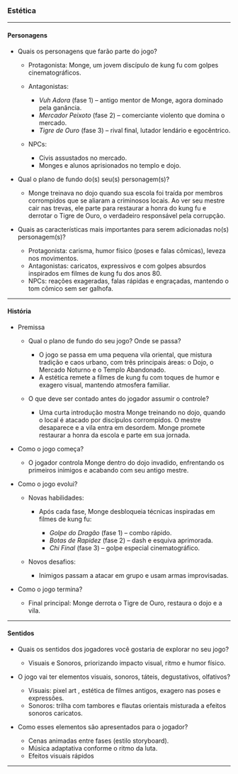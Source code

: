 ### Estética

---

#### Personagens

* Quais os personagens que farão parte do jogo?

  * Protagonista: Monge, um jovem discípulo de kung fu com golpes cinematográficos.
  
  * Antagonistas:

    * *Vuh Adora* (fase 1) – antigo mentor de Monge, agora dominado pela ganância.
    * *Mercador Peixoto* (fase 2) – comerciante violento que domina o mercado.
    * *Tigre de Ouro* (fase 3) – rival final, lutador lendário e egocêntrico.
  
  * NPCs:

    * Civis assustados no mercado.
    * Monges e alunos aprisionados no templo e dojo.

* Qual o plano de fundo do(s) seu(s) personagem(s)?

  * Monge treinava no dojo quando sua escola foi traída por membros corrompidos que se aliaram a criminosos locais. Ao ver seu mestre cair nas trevas, ele parte para restaurar a honra do kung fu e derrotar o Tigre de Ouro, o verdadeiro responsável pela corrupção.

* Quais as características mais importantes para serem adicionadas no(s) personagem(s)?

  * Protagonista: carisma, humor físico (poses e falas cômicas), leveza nos movimentos.
  * Antagonistas: caricatos, expressivos e com golpes absurdos inspirados em filmes de kung fu dos anos 80.
  * NPCs: reações exageradas, falas rápidas e engraçadas, mantendo o tom cômico sem ser galhofa.

---

#### História

* Premissa

  * Qual o plano de fundo do seu jogo? Onde se passa?

    * O jogo se passa em uma pequena vila oriental, que mistura tradição e caos urbano, com três principais áreas: o Dojo, o Mercado Noturno e o Templo Abandonado.
    * A estética remete a filmes de kung fu com toques de humor e exagero visual, mantendo atmosfera familiar.

  * O que deve ser contado antes do jogador assumir o controle?

    * Uma curta introdução mostra Monge treinando no dojo, quando o local é atacado por discípulos corrompidos. O mestre desaparece e a vila entra em desordem. Monge promete restaurar a honra da escola e parte em sua jornada.

* Como o jogo começa?

  * O jogador controla Monge dentro do dojo invadido, enfrentando os primeiros inimigos e acabando com seu antigo mestre.

* Como o jogo evolui?

  * Novas habilidades:

    * Após cada fase, Monge desbloqueia técnicas inspiradas em filmes de kung fu:

      * *Golpe do Dragão* (fase 1) – combo rápido.
      * *Botas de Rapidez* (fase 2) – dash e esquiva aprimorada.
      * *Chi Final* (fase 3) – golpe especial cinematográfico.
  * Novos desafios:

    * Inimigos passam a atacar em grupo e usam armas improvisadas.

* Como o jogo termina?

  * Final principal: Monge derrota o Tigre de Ouro, restaura o dojo e a vila.
  
---

#### Sentidos

* Quais os sentidos dos jogadores você gostaria de explorar no seu jogo?

  * Visuais e Sonoros, priorizando impacto visual, ritmo e humor físico.

* O jogo vai ter elementos visuais, sonoros, táteis, degustativos, olfativos?

  * Visuais: pixel art , estética de filmes antigos, exagero nas poses e expressões.
  * Sonoros: trilha com tambores e flautas orientais misturada a efeitos sonoros caricatos.

* Como esses elementos são apresentados para o jogador?

  * Cenas animadas entre fases (estilo storyboard).
  * Música adaptativa conforme o ritmo da luta.
  * Efeitos visuais rápidos 

---
